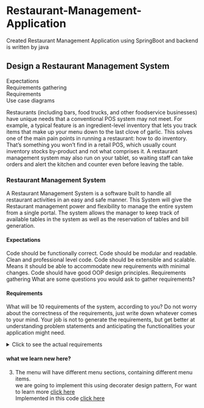 # Restaurant-Management-Application
Created Restaurant Management Application using SpringBoot and backend is written by java

## Design a Restaurant Management System
Expectations
<br>
Requirements gathering
<br>
Requirements
<br>
Use case diagrams
<br>

Restaurants (including bars, food trucks, and other foodservice businesses) have unique needs that a conventional POS system may not meet. For example, a typical feature is an ingredient-level inventory that lets you track items that make up your menu down to the last clove of garlic. This solves one of the main pain points in running a restaurant: how to do inventory. That’s something you won’t find in a retail POS, which usually count inventory stocks by-product and not what comprises it. A restaurant management system may also run on your tablet, so waiting staff can take orders and alert the kitchen and counter even before leaving the table.
<br>
### Restaurant Management System

A Restaurant Management System is a software built to handle all restaurant activities in an easy and safe manner. This System will give the Restaurant management power and flexibility to manage the entire system from a single portal. The system allows the manager to keep track of available tables in the system as well as the reservation of tables and bill generation.
<br>
#### Expectations
Code should be functionally correct.
Code should be modular and readable. Clean and professional level code.
Code should be extensible and scalable. Means it should be able to accommodate new requirements with minimal changes.
Code should have good OOP design principles.
Requirements gathering
What are some questions you would ask to gather requirements?

#### Requirements
What will be 10 requirements of the system, according to you? Do not worry about the correctness of the requirements, just write down whatever comes to your mind. Your job is not to generate the requirements, but get better at understanding problem statements and anticipating the functionalities your application might need.
<Details>
  <Summary>Click to see the actual requirements</Summary>
  <br>
  1. The restaurant will have different branches.
  <br>
  2. Each restaurant branch will have a menu.
  <br>
  3. The menu will have different menu sections, containing different menu items.
  <br>
  4. The waiter should be able to create an order for a table and add meals for each seat.
  <br>
  5. Each meal can have multiple meal items. Each meal item corresponds to a menu item.
  <br>
  6. The system should be able to retrieve information about tables currently available to seat walk-in customers.
  <br>
  7. The system should support the reservation of tables.
  <br>
  8. The receptionist should be able to search for available tables by date/time and reserve a table.
  <br>
  9. The system should allow customers to cancel their reservation.
  <br>
  10. The system should be able to send notifications whenever the reservation time is approaching.
  <br>
  11. The customers should be able to pay their bills through credit card, check or cash.
  <br>
  12. Each restaurant branch can have multiple seating arrangements of tables.
  <br>
</Details>


#### what we learn new here?
 3. The menu will have different menu sections, containing different menu items.
    <br>
    we are going to implement this using decorater design pattern, For want to learn more [click here](https://refactoring.guru/design-patterns/decorator)
    <br>
    Implemented in this code [click here](https://github.com/palanivel-raju/Restaurant-Management-Application/tree/master/src/main/java/com/projects/restaurantdesign/Decorater)

